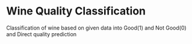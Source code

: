 # Wine Quality Classification
 Classification of wine based on given data into Good(1) and Not Good(0) and Direct quality prediction
